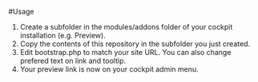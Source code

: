 #Usage

1. Create a subfolder in the modules/addons folder of your cockpit installation (e.g. Preview).
2. Copy the contents of this repository in the subfolder you just created.
3. Edit bootstrap.php to match your site URL. You can also change prefered text on link and tooltip.
4. Your preview link is now on your cockpit admin menu.


 